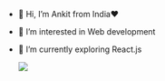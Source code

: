 - 👋 Hi, I’m Ankit from India❤️
- 👀 I’m interested in Web development
- 🌱 I’m currently exploring React.js

  ![](https://komarev.com/ghpvc/?username=ankit8394&color=green)

<!---
ankit8394/ankit8394 is a ✨ special ✨ repository because its `README.md` (this file) appears on your GitHub profile.
You can click the Preview link to take a look at your changes.
--->
